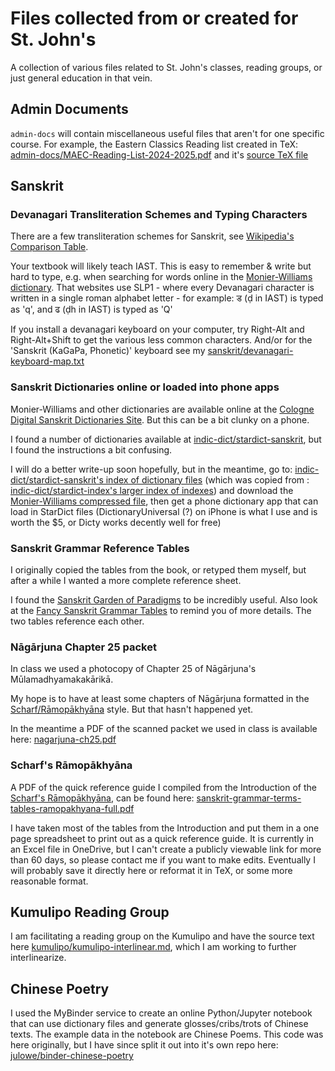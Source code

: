 # Files collected from or created for St. John's

A collection of various files related to St. John's classes, reading groups,
or just general education in that vein.

## Admin Documents

`admin-docs` will contain miscellaneous useful files that aren't for one
specific course. For example, the Eastern Classics Reading list created in TeX:
[admin-docs/MAEC-Reading-List-2024-2025.pdf](admin-docs/MAEC-Reading-List-2024-2025.pdf)
and it's [source TeX file](admin-docs/MAEC-Reading-List.tex)

## Sanskrit

### Devanagari Transliteration Schemes and Typing Characters

There are a few transliteration schemes for Sanskrit, see
[Wikipedia's Comparison Table](https://en.wikipedia.org/wiki/Devanagari_transliteration#Transliteration_comparison).

Your textbook will likely teach IAST. This is easy to remember & write but hard
to type, e.g. when searching for words online in the [Monier-Williams dictionary](https://www.sanskrit-lexicon.uni-koeln.de/scans/MWScan/2020/web/webtc1/index.php).
That websites use SLP1 - where every Devanagari character is written in a
single roman alphabet letter - for example:
ड (ḍ in IAST) is typed as 'q',
and ढ (ḍh in IAST) is typed as 'Q'

If you install a devanagari keyboard on your computer, try Right-Alt and Right-Alt+Shift to get the various less common characters. And/or for the 'Sanskrit (KaGaPa, Phonetic)' keyboard see my [sanskrit/devanagari-keyboard-map.txt](sanskrit/devanagari-keyboard-map.txt)

### Sanskrit Dictionaries online or loaded into phone apps

Monier-Williams and other dictionaries are available online at the
[Cologne Digital Sanskrit Dictionaries Site](https://www.sanskrit-lexicon.uni-koeln.de/).
But this can be a bit clunky on a phone.

I found a number of dictionaries available at
[indic-dict/stardict-sanskrit](https://github.com/indic-dict/stardict-sanskrit),
but I found the instructions a bit confusing.

I will do a better write-up soon hopefully, but in the meantime, go to:
[indic-dict/stardict-sanskrit's index of dictionary files](https://raw.githubusercontent.com/indic-dict/stardict-sanskrit/gh-pages/sa-head/en-entries/tars/tars.MD)
(which was copied from : [indic-dict/stardict-index's larger index of indexes](https://raw.githubusercontent.com/indic-dict/stardict-index/master/dictionaryIndices.md))
and download the [Monier-Williams compressed file](https://github.com/indic-dict/stardict-sanskrit/raw/gh-pages/sa-head/en-entries/tars/mw-cologne__2024-01-17_03-14-56Z__14MB.tar.gz),
then get a phone dictionary app that can load in StarDict files
(DictionaryUniversal (?) on iPhone is what I use and is worth the $5,
or Dicty works decently well for free)

### Sanskrit Grammar Reference Tables

I originally copied the tables from the book, or retyped them myself, but after
a while I wanted a more complete reference sheet.

I found the [Sanskrit Garden of Paradigms](https://www.yesvedanta.com/sanskrit/garden/)
to be incredibly useful. Also look at the
[Fancy Sanskrit Grammar Tables](https://www.yesvedanta.com/sanskrit/tenses/)
to remind you of more details. The two tables reference each other.

### Nāgārjuna Chapter 25 packet

In class we used a photocopy of Chapter 25 of Nāgārjuna's Mūlamadhyamakakārikā.

My hope is to have at least some chapters of Nāgārjuna formatted in the
[Scharf/Rāmopākhyāna](https://bookshop.org/p/books/ramopakhyana-the-story-of-rama-in-the-mahabharata-a-sanskrit-independent-study-reader-peter-scharf/10187068)
style. But that hasn't happened yet.

In the meantime a PDF of the scanned packet we used in class is available here:
[nagarjuna-ch25.pdf](sanskrit/nagarjuna-ch25.pdf)

### Scharf's Rāmopākhyāna

A PDF of the quick reference guide I compiled from the Introduction of the
[Scharf's Rāmopākhyāna](https://bookshop.org/p/books/ramopakhyana-the-story-of-rama-in-the-mahabharata-a-sanskrit-independent-study-reader-peter-scharf/10187068),
can be found here:
[sanskrit-grammar-terms-tables-ramopakhyana-full.pdf](sanskrit/sanskrit-grammar-terms-tables-ramopakhyana-full.pdf)

I have taken most of the tables from the Introduction and put them in a one
page spreadsheet to print out as a quick reference guide.
It is currently in an Excel file in OneDrive, but I can't create a publicly
viewable link for more than 60 days, so please contact me if you want to make
edits. Eventually I will probably save it directly here or reformat it in TeX,
or some more reasonable format.

## Kumulipo Reading Group

I am facilitating a reading group on the Kumulipo and have the source text here
[kumulipo/kumulipo-interlinear.md](kumulipo/kumulipo-interlinear.md),
which I am working to further interlinearize.

## Chinese Poetry

I used the MyBinder service to create an online Python/Jupyter notebook that can use dictionary files and generate glosses/cribs/trots of Chinese texts. The example data in the notebook are Chinese Poems. This code was here originally, but I have since split it out into it's own repo here: [julowe/binder-chinese-poetry](https://github.com/julowe/binder-chinese-poetry)
